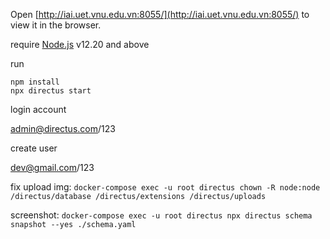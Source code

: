 Open [http://iai.uet.vnu.edu.vn:8055/](http://iai.uet.vnu.edu.vn:8055/) to view it in the browser.


require [Node.js](https://nodejs.dev) v12.20 and above

run
```
npm install
npx directus start
```

login account

admin@directus.com/123

create user

dev@gmail.com/123

fix upload img:
`docker-compose exec -u root directus chown -R node:node /directus/database /directus/extensions /directus/uploads`

screenshot:
`docker-compose exec -u root directus npx directus schema snapshot --yes ./schema.yaml`